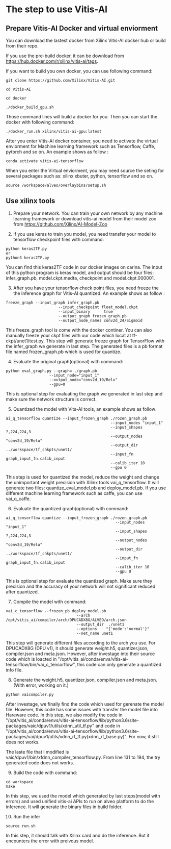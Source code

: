 # The step to use Vitis-AI

## Prepare Vitis-AI Docker and virtual enviorment

You can download the lastest docker from Xilinx Vitis-AI docker hub or build from their repo.

If you use the pre-build docker, it can be download from https://hub.docker.com/r/xilinx/vitis-ai/tags.

If you want to build you own docker, you can use following command:

```
git clone https://github.com/Xilinx/Vitis-AI.git

cd Vitis-AI

cd docker

./docker_build_gpu.sh

```
Those command lines will build a docker for you. Then you can start the docker with following command:

```
./docker_run.sh xilinx/vitis-ai-gpu:latest
```

After you enter Vitis-AI docker container, you need to activate the virtual enviorment for Machine learning framework such as Tensorflow, Caffe, pytorch and so on. An example shows as follow :

```
conda activate vitis-ai-tensorflow
```

When you enter the Virtual enviorment, you may need source the seting for several packages such as: xilinx xbuter, python, tensorflow and so on.
```
source /workspace/alveo/overlaybins/setup.sh
```

## Use xilinx tools

1. Prepare your network. You can train your own network by any machine learning framework or download vitis-ai model from their model zoo from https://github.com/Xilinx/AI-Model-Zoo 

2. If you use keras to train you model, you need transfer your model to tensorflow checkpoint files with command: 
  ```
  python keras2TF.py 
  or
  python3 keras2TF.py
  ```
You can find this keras2TF code in our docker images on carina. The input of this python program is keras model, and output should be four files: infer_graph.pb, model.ckpt.medta, checkpoint and model.ckpt.000001.

3. After you have your tensorflow check point files, you need freeze the the inference graph for Vitis-AI quantized.  An example shows as follow :
  ```
freeze_graph --input_graph infer_graph.pb 
                         --input_checkpoint float_model.ckpt 
                         --input_binary      true 
                         --output_graph frozen_graph.pb 
                         --output_node_names conv2d_24/Sigmoid

  ```
  This freeze_graph tool is come with the docker continer. You can also manually freeze your ckpt files with our code which locat at tf-ckpt/unet1/test.py. This step will generate freeze graph for TensorFlow with the infer_graph we generate in last step. The generated files is a pb format file named frozen_graph.pb which is used for quantize.
  
4. Evaluate the original graph(optional) with command:
  ```
python eval_graph.py --graph= ./graph.pb  
                     --input_node="input_1" 
                     --output_node="conv2d_19/Relu" 
                     --gpu=0

  ```
  This is optional step for evaluating the graph we generated in last step and make sure the network structure is correct.
  
 5. Quantized the model with Vits-AI tools, an example shows as follow:
 
  ```
ai_q_tensorflow quantize --input_frozen_graph ./rozen_graph.pb 
                                                --input_nodes "input_1" 
                                                --input_shapes ?,224,224,3 
                                                --output_nodes "conv2d_19/Relu" 
                                                --output_dir ../workspace/tf_chkpts/unet1/ 
                                                --input_fn graph_input_fn.calib_input 
                                                --calib_iter 10
                                                --gpu 0
  ```

  This step is used for quantized the model, reduce the weight and change the unimportant weight precision with Xilinx tools vai_q_tensorflow. It will generate two files: quantize_eval_model.pb and deploy_model.pb. If you use different machine learning framework such as caffe, you can use vai_q_caffe.
    
 6. Evaluate the quantized graph(optional) with command:
 
```
ai_q_tensorflow quantize --input_frozen_graph ./rozen_graph.pb 
                                                --input_nodes "input_1" 
                                                --input_shapes ?,224,224,3 
                                                --output_nodes "conv2d_19/Relu" 
                                                --output_dir ../workspace/tf_chkpts/unet1/ 
                                                --input_fn graph_input_fn.calib_input 
                                                --calib_iter 10
                                                --gpu 0
 ```
 This is optional step for evaluate the quantized graph. Make sure they precision and the accuracy of your network will not significant reduced after quantized.
    
7. Compile the model with command:
  
```
vai_c_tensorflow --frozen_pb deploy_model.pb 
                               --arch /opt/vitis_ai/compiler/arch/DPUCADX8G/ALVEO/arch.json  
                               --output_dir  ./unet1 
                               --options    "{'mode':'normal'}" 
                               --net_name unet1
```

This step will generate different files according to the arch you use. For DPUCADX8G (DPU v1), it should generate weight.h5, quantizer.json, compiler.json and meta.json. However, after investage into their source code which is loacted in "/opt/vitis_ai/conda/envs/vitis-ai-tensorflow/bin/vai_c_tensorflow", this code can only generate a quantized info file.
    
 8. Generate the weight.h5, quantizer.json, compiler.json and meta.json. (With error, working on it.)
  
```
python vaicompiler.py

```
After investage, we finally find the code which used for gerenate the model file. However, this code has some issues with transfer the model file into Hareware code.
In this step, we also modify the code in "/opt/vitis_ai/conda/envs/vitis-ai-tensorflow/lib/python3.6/site-packages/vaic/dpuv1/utils/xdnn_util_tf.py" and code in "/opt/vitis_ai/conda/envs/vitis-ai-tensorflow/lib/python3.6/site-packages/vai/dpuv1/utils/xdnn_rt_tf.py(xdnn_rt_base.py)". For now, it still does not works.

The laste file that I modified is vaic/dpuv1/bin/xfdnn_compiler_tensorflow.py. From line 131 to 194, the try generated code does not works.
    
  9. Build the code with command:

```
cd workspace
make
```
In this step, we used the model which generated by last steps(model with errors) and used unified vitis-ai APIs to run on alveo platform to do the inference. It will generate the binary files in build folder.
    
  10. Run the infer
  
```
source run.sh
```
In this step, it should talk with Xilinx card and do the inference. But it encounters the error with preivous model.

